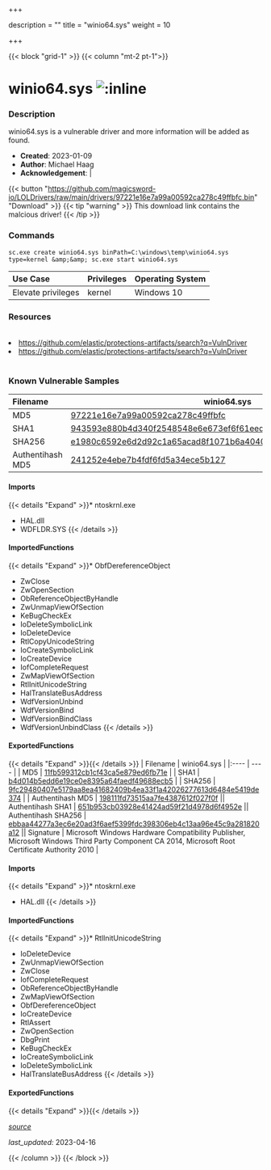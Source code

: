 +++

description = ""
title = "winio64.sys"
weight = 10

+++


{{< block "grid-1" >}}
{{< column "mt-2 pt-1">}}


# winio64.sys ![:inline](/images/twitter_verified.png) 


### Description

winio64.sys is a vulnerable driver and more information will be added as found.

- **Created**: 2023-01-09
- **Author**: Michael Haag
- **Acknowledgement**:  | [](https://twitter.com/)

{{< button "https://github.com/magicsword-io/LOLDrivers/raw/main/drivers/97221e16e7a99a00592ca278c49ffbfc.bin" "Download" >}}
{{< tip "warning" >}}
This download link contains the malcious driver!
{{< /tip >}}

### Commands

```
sc.exe create winio64.sys binPath=C:\windows\temp\winio64.sys type=kernel &amp;&amp; sc.exe start winio64.sys
```

| Use Case | Privileges | Operating System | 
|:---- | ---- | ---- |
| Elevate privileges | kernel | Windows 10 |

### Resources
<br>
<li><a href=" https://github.com/elastic/protections-artifacts/search?q=VulnDriver"> https://github.com/elastic/protections-artifacts/search?q=VulnDriver</a></li>
<li><a href="https://github.com/elastic/protections-artifacts/search?q=VulnDriver">https://github.com/elastic/protections-artifacts/search?q=VulnDriver</a></li>
<br>

### Known Vulnerable Samples

| Filename | winio64.sys |
|:---- | ---- | 
| MD5 | <a href="https://www.virustotal.com/gui/file/97221e16e7a99a00592ca278c49ffbfc">97221e16e7a99a00592ca278c49ffbfc</a> |
| SHA1 | <a href="https://www.virustotal.com/gui/file/943593e880b4d340f2548548e6e673ef6f61eed3">943593e880b4d340f2548548e6e673ef6f61eed3</a> |
| SHA256 | <a href="https://www.virustotal.com/gui/file/e1980c6592e6d2d92c1a65acad8f1071b6a404097bb6fcce494f3c8ac31385cf">e1980c6592e6d2d92c1a65acad8f1071b6a404097bb6fcce494f3c8ac31385cf</a> |
| Authentihash MD5 | <a href="https://www.virustotal.com/gui/search/authentihash%253A241252e4ebe7b4fdf6fd5a34ece5b127">241252e4ebe7b4fdf6fd5a34ece5b127</a> || Authentihash SHA1 | <a href="https://www.virustotal.com/gui/search/authentihash%253Aeaba3ed3a83a8ef75db88c1f0def5160c3835a8c">eaba3ed3a83a8ef75db88c1f0def5160c3835a8c</a> || Authentihash SHA256 | <a href="https://www.virustotal.com/gui/search/authentihash%253Acb5ebba562c33ef2ed93558913792726c8c2e5898531923589122ae31db64ebb">cb5ebba562c33ef2ed93558913792726c8c2e5898531923589122ae31db64ebb</a> || Signature | Exacq Technologies, Inc., StartCom Class 3 Primary Intermediate Object CA, StartCom Certification Authority   |
#### Imports
{{< details "Expand" >}}* ntoskrnl.exe
* HAL.dll
* WDFLDR.SYS
{{< /details >}}
#### ImportedFunctions
{{< details "Expand" >}}* ObfDereferenceObject
* ZwClose
* ZwOpenSection
* ObReferenceObjectByHandle
* ZwUnmapViewOfSection
* KeBugCheckEx
* IoDeleteSymbolicLink
* IoDeleteDevice
* RtlCopyUnicodeString
* IoCreateSymbolicLink
* IoCreateDevice
* IofCompleteRequest
* ZwMapViewOfSection
* RtlInitUnicodeString
* HalTranslateBusAddress
* WdfVersionUnbind
* WdfVersionBind
* WdfVersionBindClass
* WdfVersionUnbindClass
{{< /details >}}
#### ExportedFunctions
{{< details "Expand" >}}{{< /details >}}
| Filename | winio64.sys |
|:---- | ---- | 
| MD5 | <a href="https://www.virustotal.com/gui/file/11fb599312cb1cf43ca5e879ed6fb71e">11fb599312cb1cf43ca5e879ed6fb71e</a> |
| SHA1 | <a href="https://www.virustotal.com/gui/file/b4d014b5edd6e19ce0e8395a64faedf49688ecb5">b4d014b5edd6e19ce0e8395a64faedf49688ecb5</a> |
| SHA256 | <a href="https://www.virustotal.com/gui/file/9fc29480407e5179aa8ea41682409b4ea33f1a42026277613d6484e5419de374">9fc29480407e5179aa8ea41682409b4ea33f1a42026277613d6484e5419de374</a> |
| Authentihash MD5 | <a href="https://www.virustotal.com/gui/search/authentihash%253A198111fd73515aa7fe4387612f027f0f">198111fd73515aa7fe4387612f027f0f</a> || Authentihash SHA1 | <a href="https://www.virustotal.com/gui/search/authentihash%253A651b953cb03928e41424ad59f21d4978d6f4952e">651b953cb03928e41424ad59f21d4978d6f4952e</a> || Authentihash SHA256 | <a href="https://www.virustotal.com/gui/search/authentihash%253Aebbaa44277a3ec6e20ad3f6aef5399fdc398306eb4c13aa96e45c9a281820a12">ebbaa44277a3ec6e20ad3f6aef5399fdc398306eb4c13aa96e45c9a281820a12</a> || Signature | Microsoft Windows Hardware Compatibility Publisher, Microsoft Windows Third Party Component CA 2014, Microsoft Root Certificate Authority 2010   |
#### Imports
{{< details "Expand" >}}* ntoskrnl.exe
* HAL.dll
{{< /details >}}
#### ImportedFunctions
{{< details "Expand" >}}* RtlInitUnicodeString
* IoDeleteDevice
* ZwUnmapViewOfSection
* ZwClose
* IofCompleteRequest
* ObReferenceObjectByHandle
* ZwMapViewOfSection
* ObfDereferenceObject
* IoCreateDevice
* RtlAssert
* ZwOpenSection
* DbgPrint
* KeBugCheckEx
* IoCreateSymbolicLink
* IoDeleteSymbolicLink
* HalTranslateBusAddress
{{< /details >}}
#### ExportedFunctions
{{< details "Expand" >}}{{< /details >}}



[*source*](https://github.com/magicsword-io/LOLDrivers/tree/main/yaml/winio64.yaml)

*last_updated:* 2023-04-16








{{< /column >}}
{{< /block >}}
